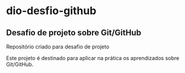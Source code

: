 # dio-desfio-github

## Desafio de projeto sobre Git/GitHub
Repositório criado para desafio de projeto

Este projeto é destinado para aplicar na prática os aprendizados sobre Git/GitHub.
